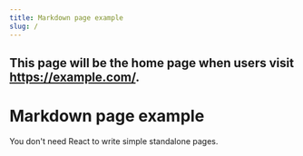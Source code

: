 ```yaml
---
title: Markdown page example
slug: /
---
```


This page will be the home page when users visit https://example.com/.
---

# Markdown page example

You don't need React to write simple standalone pages.






